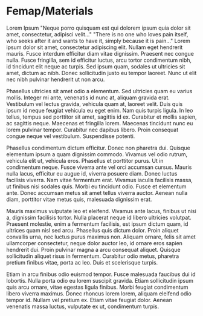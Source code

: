 # Femap/Materials
Lorem Ipsum
"Neque porro quisquam est qui dolorem ipsum quia dolor sit amet, consectetur, adipisci velit..."
"There is no one who loves pain itself, who seeks after it and wants to have it, simply because it is pain..."
Lorem ipsum dolor sit amet, consectetur adipiscing elit. Nullam eget hendrerit mauris. Fusce interdum efficitur diam vitae dignissim. Praesent nec congue nulla. Fusce fringilla, sem id efficitur luctus, arcu tortor condimentum nibh, id tincidunt elit neque ac turpis. Sed ipsum quam, sodales ut ultricies sit amet, dictum ac nibh. Donec sollicitudin justo eu tempor laoreet. Nunc ut elit nec nibh pulvinar hendrerit ut non arcu.

Phasellus ultricies sit amet odio a elementum. Sed ultricies quam eu varius mollis. Integer mi ante, venenatis id nunc at, aliquam gravida erat. Vestibulum vel lectus gravida, vehicula quam at, laoreet velit. Duis quis ipsum id neque feugiat vehicula eu eget enim. Nam quis turpis ligula. In leo tellus, tempus sed porttitor sit amet, sagittis id ex. Curabitur et mollis sapien, ac sagittis neque. Maecenas et fringilla lorem. Maecenas tincidunt nunc eu lorem pulvinar tempor. Curabitur nec dapibus libero. Proin consequat congue neque vel vestibulum. Suspendisse potenti.

Phasellus condimentum dictum efficitur. Donec non pharetra dui. Quisque elementum ipsum a quam dignissim commodo. Vivamus vel odio rutrum, vehicula elit ut, vehicula eros. Phasellus et porttitor purus. Ut in condimentum neque. Fusce viverra ante vel orci accumsan cursus. Mauris nulla lacus, efficitur eu augue id, viverra posuere diam. Donec luctus facilisis viverra. Nam vitae fermentum erat. Vivamus iaculis facilisis massa, ut finibus nisi sodales quis. Morbi eu tincidunt odio. Fusce et elementum ante. Donec accumsan metus sit amet tellus viverra auctor. Aenean nulla diam, porttitor vitae metus quis, malesuada dignissim erat.

Mauris maximus vulputate leo et eleifend. Vivamus ante lacus, finibus ut nisi a, dignissim facilisis tortor. Nulla placerat neque id libero ultricies volutpat. Praesent molestie, enim a fermentum facilisis, est ipsum dictum quam, id ultrices quam nisl sed arcu. Phasellus quis dictum dolor. Proin aliquet convallis urna, nec luctus purus maximus non. Aliquam ornare, felis sit amet ullamcorper consectetur, neque dolor auctor leo, id ornare eros sapien hendrerit dui. Proin pulvinar magna a arcu consequat aliquet. Quisque sollicitudin aliquet risus in fermentum. Curabitur odio metus, pharetra pretium finibus vitae, porta ac leo. Duis et scelerisque turpis.

Etiam in arcu finibus odio euismod tempor. Fusce malesuada faucibus dui id lobortis. Nulla porta odio eu lorem suscipit gravida. Etiam sollicitudin ipsum quis arcu ornare, vitae egestas ligula finibus. Morbi feugiat condimentum libero viverra maximus. Donec rhoncus lorem lorem, aliquam eleifend odio tempor id. Nullam vel pretium ex. Etiam vitae feugiat dolor. Aenean venenatis massa luctus, vulputate ex ut, condimentum turpis.